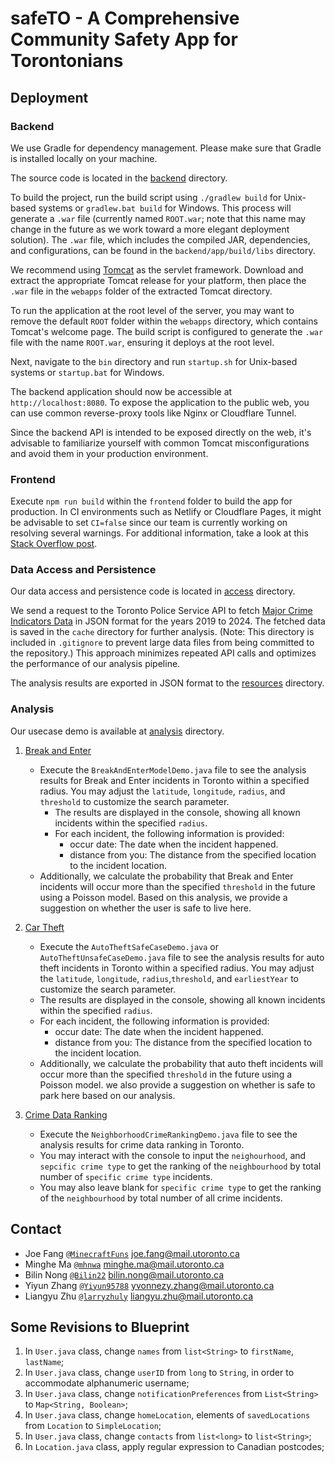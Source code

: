 # safeTO - A Comprehensive Community Safety App for Torontonians

## Deployment

### Backend

We use Gradle for dependency management. Please make sure that Gradle is installed locally on your machine.

The source code is located in the [backend](backend) directory.

To build the project, run the build script using `./gradlew build` for Unix-based systems or `gradlew.bat build` for Windows. This process will generate a `.war` file (currently named `ROOT.war`; note that this name may change in the future as we work toward a more elegant deployment solution). The `.war` file, which includes the compiled JAR, dependencies, and configurations, can be found in the `backend/app/build/libs` directory.

We recommend using [Tomcat](https://tomcat.apache.org/) as the servlet framework. Download and extract the appropriate Tomcat release for your platform, then place the `.war` file in the `webapps` folder of the extracted Tomcat directory.

To run the application at the root level of the server, you may want to remove the default `ROOT` folder within the `webapps` directory, which contains Tomcat's welcome page. The build script is configured to generate the `.war` file with the name `ROOT.war`, ensuring it deploys at the root level.

Next, navigate to the `bin` directory and run `startup.sh` for Unix-based systems or `startup.bat` for Windows.

The backend application should now be accessible at `http://localhost:8080`. To expose the application to the public web, you can use common reverse-proxy tools like Nginx or Cloudflare Tunnel.

Since the backend API is intended to be exposed directly on the web, it's advisable to familiarize yourself with common Tomcat misconfigurations and avoid them in your production environment.

### Frontend

Execute `npm run build` within the `frontend` folder to build the app for production. In CI environments such as Netlify or Cloudflare Pages, it might be advisable to set `CI=false` since our team is currently working on resolving several warnings. For additional information, take a look at this [Stack Overflow post](https://bit.ly/4fdHRty).

### Data Access and Persistence

Our data access and persistence code is located in [access](analysis/app/src/main/java/access) directory.

We send a request to the Toronto Police Service API to fetch [Major Crime Indicators Data](https://data.torontopolice.on.ca/datasets/0a239a5563a344a3bbf8452504ed8d68_0/explore?location=9.598356%2C-39.819624%2C1.56) in JSON format for the years 2019 to 2024.
The fetched data is saved in the `cache` directory for further analysis. (Note: This directory is included in `.gitignore` to prevent large data files from being committed to the repository.)
This approach minimizes repeated API calls and optimizes the performance of our analysis pipeline.

The analysis results are exported in JSON format to the [resources](backend/app/src/main/resources) directory.

### Analysis

Our usecase demo is available at [analysis](analysis/app/src/main/java/analysis) directory.

1. [Break and Enter](analysis/app/src/main/java/analysis/BreakAndEnter)

    * Execute the `BreakAndEnterModelDemo.java` file to see the analysis results for Break and Enter incidents in Toronto within a specified radius.
    You may adjust the `latitude`, `longitude`, `radius`, and `threshold` to customize the search parameter.
        * The results are displayed in the console, showing all known incidents within the specified `radius`.
        * For each incident, the following information is provided:
            * occur date: The date when the incident happened.
            * distance from you: The distance from the specified location to the incident location.
    * Additionally, we calculate the probability that Break and Enter incidents will occur more than the specified `threshold` in the future using a Poisson model.
        Based on this analysis, we provide a suggestion on whether the user is safe to live here.

1. [Car Theft](analysis/app/src/main/java/analysis/carTheft)

    * Execute the `AutoTheftSafeCaseDemo.java` or `AutoTheftUnsafeCaseDemo.java` file to see the analysis results for auto theft incidents in Toronto within a specified radius.
        You may adjust the `latitude`, `longitude`, `radius`,`threshold`, and `earliestYear` to customize the search parameter.
    * The results are displayed in the console, showing all known incidents within the specified `radius`.
    * For each incident, the following information is provided:
        * occur date: The date when the incident happened.
        * distance from you: The distance from the specified location to the incident location.
    * Additionally, we calculate the probability that auto theft incidents will occur more than the specified `threshold` in the future using a Poisson model.
        we also provide a suggestion on whether is safe to park here based on our analysis.

1. [Crime Data Ranking](analysis/app/src/main/java/analysis/crimeDataRanking)

    * Execute the `NeighborhoodCrimeRankingDemo.java` file to see the analysis results for crime data ranking in Toronto.
    * You may interact with the console to input the `neighourhood`, and `sepcific crime type` to get the ranking of
    the `neighbourhood` by total number of `specific crime type` incidents.
    * You may also leave blank for `specific crime type` to get the ranking of the `neighbourhood` by total number of all crime incidents.

## Contact

* Joe Fang [`@MinecraftFuns`](https://github.com/MinecraftFuns) <joe.fang@mail.utoronto.ca>
* Minghe Ma [`@mhnwa`](https://github.com/mhnwa) <minghe.ma@mail.utoronto.ca>
* Bilin Nong [`@Bilin22`](https://github.com/Bilin22)
 <bilin.nong@mail.utoronto.ca>
* Yiyun Zhang [`@Yiyun95788`](https://github.com/Yiyun95788) <yvonnezy.zhang@mail.utoronto.ca>
* Liangyu Zhu [`@larryzhuly`](https://github.com/larryzhuly) <liangyu.zhu@mail.utoronto.ca>

## Some Revisions to Blueprint

1. In `User.java` class, change `names` from `list<String>` to `firstName`, `lastName`;
2. In `User.java` class, change `userID` from `long` to `String`, in order to accommodate alphanumeric username;
3. In `User.java` class, change `notificationPreferences` from `List<String>` to `Map<String, Boolean>`;
4. In `User.java` class, change `homeLocation`, elements of `savedLocations` from `Location` to `SimpleLocation`;
5. In `User.java` class, change `contacts` from `list<long>` to `list<String>`;
6. In `Location.java` class, apply regular expression to Canadian postcodes;
